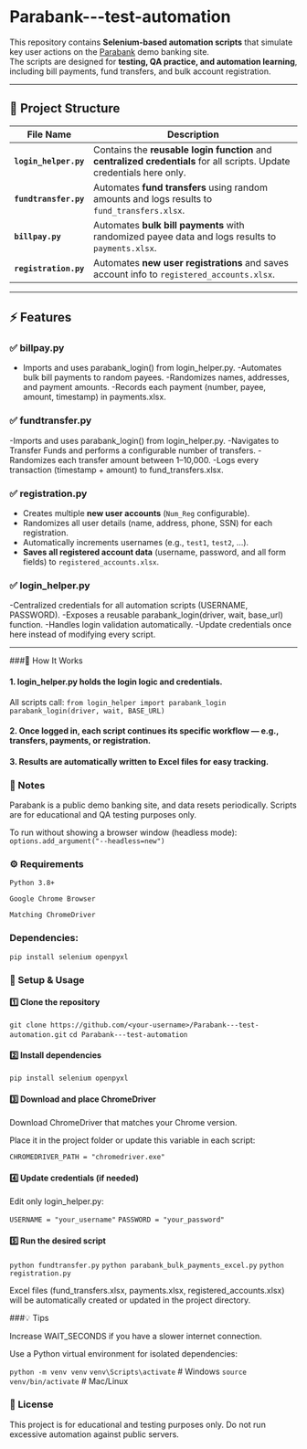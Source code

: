# Parabank---test-automation

This repository contains **Selenium-based automation scripts** that simulate key user actions on the [Parabank](https://parabank.parasoft.com/parabank/index.htm) demo banking site.  
The scripts are designed for **testing, QA practice, and automation learning**, including bill payments, fund transfers, and bulk account registration.

---

## 📂 Project Structure

| File Name                                                 | Description                                                                                                             |
| --------------------------------------------------------- | ----------------------------------------------------------------------------------------------------------------------- |
| **`login_helper.py`**                                     | Contains the **reusable login function** and **centralized credentials** for all scripts. Update credentials here only. |
| **`fundtransfer.py`**                                     | Automates **fund transfers** using random amounts and logs results to `fund_transfers.xlsx`.                            |
| **`billpay.py`**                                          | Automates **bulk bill payments** with randomized payee data and logs results to `payments.xlsx`.                        |
| **`registration.py`**                                     | Automates **new user registrations** and saves account info to `registered_accounts.xlsx`.                              |

---

## ⚡ Features

### ✅ billpay.py
- Imports and uses parabank_login() from login_helper.py.
-Automates bulk bill payments to random payees.
-Randomizes names, addresses, and payment amounts.
-Records each payment (number, payee, amount, timestamp) in payments.xlsx.

### ✅ fundtransfer.py
-Imports and uses parabank_login() from login_helper.py.
-Navigates to Transfer Funds and performs a configurable number of transfers.
-Randomizes each transfer amount between 1–10,000.
-Logs every transaction (timestamp + amount) to fund_transfers.xlsx.

### ✅ registration.py
- Creates multiple **new user accounts** (`Num_Reg` configurable).
- Randomizes all user details (name, address, phone, SSN) for each registration.
- Automatically increments usernames (e.g., `test1`, `test2`, …).
- **Saves all registered account data** (username, password, and all form fields) to `registered_accounts.xlsx`.

### ✅ login_helper.py

-Centralized credentials for all automation scripts (USERNAME, PASSWORD).
-Exposes a reusable parabank_login(driver, wait, base_url) function.
-Handles login validation automatically.
-Update credentials once here instead of modifying every script.

---
###🧩 How It Works

#### 1. login_helper.py holds the login logic and credentials.
All scripts call:
`from login_helper import parabank_login
parabank_login(driver, wait, BASE_URL)`


#### 2. Once logged in, each script continues its specific workflow — e.g., transfers, payments, or registration.
#### 3. Results are automatically written to Excel files for easy tracking.

### 🧪 Notes

Parabank is a public demo banking site, and data resets periodically.
Scripts are for educational and QA testing purposes only.

To run without showing a browser window (headless mode):
`options.add_argument("--headless=new")`

### ⚙️ Requirements

`Python 3.8+`

`Google Chrome Browser`

`Matching ChromeDriver`

### Dependencies:

`pip install selenium openpyxl`

### 🚀 Setup & Usage
#### 1️⃣ Clone the repository
`git clone https://github.com/<your-username>/Parabank---test-automation.git`
`cd Parabank---test-automation`

#### 2️⃣ Install dependencies
`pip install selenium openpyxl`

#### 3️⃣ Download and place ChromeDriver

Download ChromeDriver that matches your Chrome version.

Place it in the project folder or update this variable in each script:

`CHROMEDRIVER_PATH = "chromedriver.exe"`

#### 4️⃣ Update credentials (if needed)

Edit only login_helper.py:

`USERNAME = "your_username"`
`PASSWORD = "your_password"`

#### 5️⃣ Run the desired script
`python fundtransfer.py`
`python parabank_bulk_payments_excel.py`
`python registration.py`


Excel files (fund_transfers.xlsx, payments.xlsx, registered_accounts.xlsx) will be automatically created or updated in the project directory.

###💡 Tips

Increase WAIT_SECONDS if you have a slower internet connection.

Use a Python virtual environment for isolated dependencies:

`python -m venv venv`
`venv\Scripts\activate`   # Windows
`source venv/bin/activate`  # Mac/Linux

### 📜 License

This project is for educational and testing purposes only.
Do not run excessive automation against public servers.

